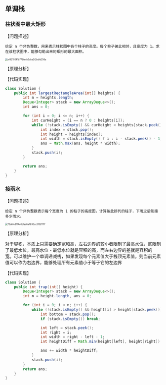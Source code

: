 


## 单调栈

### 柱状图中最大矩形

【问题描述】

```text
给定 n 个非负整数，用来表示柱状图中各个柱子的高度。每个柱子彼此相邻，且宽度为 1。求在该柱状图中，能够勾勒出来的矩形的最大面积。
```

<img src="https://dasi-blog.oss-cn-guangzhou.aliyuncs.com/Java/202510261702768.png" alt="ef8219241b776fecb5cba2f2bdfd256a" style="zoom:50%;" />

【原理分析】



【代码实现】

```java
class Solution {
    public int largestRectangleArea(int[] heights) {
        int n = heights.length;
        Deque<Integer> stack = new ArrayDeque<>();
        int ans = 0;

        for (int i = 0; i <= n; i++) {
            int curHeight = (i == n ? 0 : heights[i]);
            while (!stack.isEmpty() && curHeight < heights[stack.peek()]) {
                int index = stack.pop();
                int height = heights[index];
                int width = stack.isEmpty() ? i : i - stack.peek() - 1;
                ans = Math.max(ans, height * width);
            }
            stack.push(i);
        }

        return ans;
    }
}
```

### 接雨水

【问题描述】

```text
给定 n 个非负整数表示每个宽度为 1 的柱子的高度图，计算按此排列的柱子，下雨之后能接多少雨水。
```

<img src="https://dasi-blog.oss-cn-guangzhou.aliyuncs.com/Java/202510261702323.png" alt="73a6fe8114e8cfaa6a7830cc21321117" style="zoom:50%;" />

【原理分析】

对于容积，本质上只需要确定宽和高，左右边界的较小者限制了最高水位，底限制了最低水位，最高水位 - 最低水位就是容积的高，而左右边界的差就是容积的宽。可以维护一个单调递减栈，如果发现每个元素值大于栈顶元素值，则当前元素值可以作为右边界，能够处理所有元素值小于等于它的左边界

【代码实现】

```java
class Solution {
    public int trap(int[] height) {
        Deque<Integer> stack = new ArrayDeque<>();
        int n = height.length, ans = 0;

        for (int i = 0; i < n; i++) {
            while (!stack.isEmpty() && height[i] > height[stack.peek()]) {
                int bottom = stack.pop();
                if (stack.isEmpty()) break;

                int left = stack.peek();
                int right = i;
                int width = right - left - 1;
                int heightDiff = Math.min(height[left], height[right]) - height[bottom];

                ans += width * heightDiff;
            }
            stack.push(i);
        }
        return ans;
    }
}
```

### 